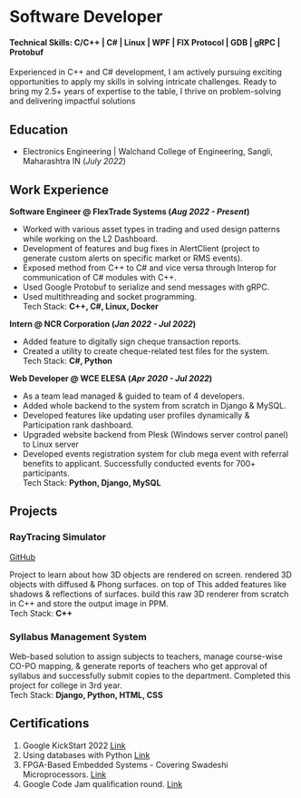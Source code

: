 # Software Developer

#### Technical Skills: C/C++ | C# | Linux | WPF | FIX Protocol | GDB | gRPC | Protobuf

Experienced in C++ and C# development, I am actively pursuing exciting opportunities to apply my skills in solving intricate
challenges. Ready to bring my 2.5+ years of expertise to the table, I thrive on problem-solving and delivering impactful solutions

## Education
- Electronics Engineering | Walchand College of Engineering, Sangli, Maharashtra IN (_July 2022_)

## Work Experience

**Software Engineer @ FlexTrade Systems (_Aug 2022 - Present_)**
- Worked with various asset types in trading and used design patterns while working on the L2 Dashboard.
- Development of features and bug fixes in AlertClient (project to generate custom alerts on specific market or RMS events).
- Exposed method from C++ to C# and vice versa through Interop for communication of C# modules with C++.
- Used Google Protobuf to serialize and send messages with gRPC.
- Used multithreading and socket programming.\
Tech Stack: **C++, C#, Linux, Docker**

**Intern @ NCR Corporation (_Jan 2022 - Jul 2022_)**
- Added feature to digitally sign cheque transaction reports.
- Created a utility to create cheque-related test files for the system.\
Tech Stack: **C#, Python**

**Web Developer @ WCE ELESA (_Apr 2020 - Jul 2022_)**
- As a team lead managed & guided to team of 4 developers.
- Added whole backend to the system from scratch in Django & MySQL.
- Developed features like updating user profiles dynamically & Participation rank dashboard.
- Upgraded website backend from Plesk (Windows server control panel) to Linux server
- Developed events registration system for club mega event with referral benefits to applicant. Successfully conducted events for 700+
participants.\
Tech Stack: **Python, Django, MySQL**

## Projects
### RayTracing Simulator
[GitHub](https://github.com/sonavalepratham/RayTracing)

Project to learn about how 3D objects are rendered on screen. rendered 3D objects with diffused & Phong surfaces. on top of
This added features like shadows & reflections of surfaces. build this raw 3D renderer from scratch in C++ and store the output
image in PPM. \
Tech Stack: **C++**

### Syllabus Management System

Web-based solution to assign subjects to teachers, manage course-wise CO-PO mapping, & generate reports of teachers who get approval of syllabus and successfully submit copies to the department.
Completed this project for college in 3rd year. \
Tech Stack: **Django, Python, HTML, CSS**

## Certifications
1. Google KickStart 2022 [Link](https://codingcompetitions.withgoogle.com/kickstart/certificate/summary/00000000008caba4)
2. Using databases with Python [Link](https://www.coursera.org/account/accomplishments/verify/82X6YGKXZMLZ?utm_campaign=sharebutton_course&utm_content=cert_image&utm_medium=certificate&utm_product=course&utm_source=link&utm_user=acba25f8fc45f8054e6ae0f9ab3e81739303c755)
3. FPGA-Based Embedded Systems - Covering Swadeshi Microprocessors. [Link](https://drive.google.com/file/d/1b9Pf8lxiDut0DPVs8FUuTIc3IQpBrCWZ/view)
4. Google Code Jam qualification round. [Link](https://codingcompetitions.withgoogle.com/codejam/certificate/summary/00000000004360f1)


